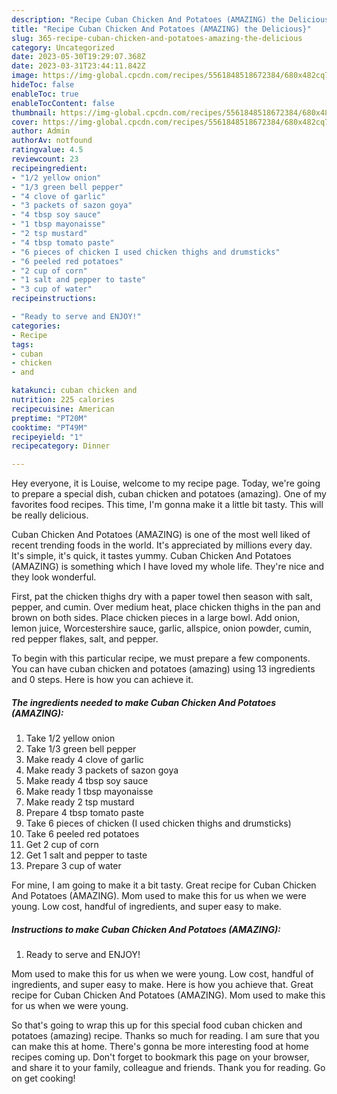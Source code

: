 ```yaml
---
description: "Recipe Cuban Chicken And Potatoes (AMAZING) the Delicious}"
title: "Recipe Cuban Chicken And Potatoes (AMAZING) the Delicious}"
slug: 365-recipe-cuban-chicken-and-potatoes-amazing-the-delicious
category: Uncategorized
date: 2023-05-30T19:29:07.368Z
date: 2023-03-31T23:44:11.842Z
image: https://img-global.cpcdn.com/recipes/5561848518672384/680x482cq70/cuban-chicken-and-potatoes-amazing-recipe-main-photo.jpg
hideToc: false
enableToc: true
enableTocContent: false
thumbnail: https://img-global.cpcdn.com/recipes/5561848518672384/680x482cq70/cuban-chicken-and-potatoes-amazing-recipe-main-photo.jpg
cover: https://img-global.cpcdn.com/recipes/5561848518672384/680x482cq70/cuban-chicken-and-potatoes-amazing-recipe-main-photo.jpg
author: Admin
authorAv: notfound
ratingvalue: 4.5
reviewcount: 23
recipeingredient:
- "1/2 yellow onion"
- "1/3 green bell pepper"
- "4 clove of garlic"
- "3 packets of sazon goya"
- "4 tbsp soy sauce"
- "1 tbsp mayonaisse"
- "2 tsp mustard"
- "4 tbsp tomato paste"
- "6 pieces of chicken I used chicken thighs and drumsticks"
- "6 peeled red potatoes"
- "2 cup of corn"
- "1 salt and pepper to taste"
- "3 cup of water"
recipeinstructions:

- "Ready to serve and ENJOY!"
categories:
- Recipe
tags:
- cuban
- chicken
- and

katakunci: cuban chicken and 
nutrition: 225 calories
recipecuisine: American
preptime: "PT20M"
cooktime: "PT49M"
recipeyield: "1"
recipecategory: Dinner

---
```



Hey everyone, it is Louise, welcome to my recipe page. Today, we're going to prepare a special dish, cuban chicken and potatoes (amazing). One of my favorites food recipes. This time, I'm gonna make it a little bit tasty. This will be really delicious.

Cuban Chicken And Potatoes (AMAZING) is one of the most well liked of recent trending foods in the world. It's appreciated by millions every day. It's simple, it's quick, it tastes yummy. Cuban Chicken And Potatoes (AMAZING) is something which I have loved my whole life. They're nice and they look wonderful.

First, pat the chicken thighs dry with a paper towel then season with salt, pepper, and cumin. Over medium heat, place chicken thighs in the pan and brown on both sides. Place chicken pieces in a large bowl. Add onion, lemon juice, Worcestershire sauce, garlic, allspice, onion powder, cumin, red pepper flakes, salt, and pepper.


To begin with this particular recipe, we must prepare a few components. You can have cuban chicken and potatoes (amazing) using 13 ingredients and 0 steps. Here is how you can achieve it.

<!--inarticleads1-->

##### The ingredients needed to make Cuban Chicken And Potatoes (AMAZING):

1. Take 1/2 yellow onion
1. Take 1/3 green bell pepper
1. Make ready 4 clove of garlic
1. Make ready 3 packets of sazon goya
1. Make ready 4 tbsp soy sauce
1. Make ready 1 tbsp mayonaisse
1. Make ready 2 tsp mustard
1. Prepare 4 tbsp tomato paste
1. Take 6 pieces of chicken (I used chicken thighs and drumsticks)
1. Take 6 peeled red potatoes
1. Get 2 cup of corn
1. Get 1 salt and pepper to taste
1. Prepare 3 cup of water


For mine, I am going to make it a bit tasty. Great recipe for Cuban Chicken And Potatoes (AMAZING). Mom used to make this for us when we were young. Low cost, handful of ingredients, and super easy to make. 

<!--inarticleads2-->

##### Instructions to make Cuban Chicken And Potatoes (AMAZING):


1. Ready to serve and ENJOY!

Mom used to make this for us when we were young. Low cost, handful of ingredients, and super easy to make. Here is how you achieve that. Great recipe for Cuban Chicken And Potatoes (AMAZING). Mom used to make this for us when we were young. 

So that's going to wrap this up for this special food cuban chicken and potatoes (amazing) recipe. Thanks so much for reading. I am sure that you can make this at home. There's gonna be more interesting food at home recipes coming up. Don't forget to bookmark this page on your browser, and share it to your family, colleague and friends. Thank you for reading. Go on get cooking!
